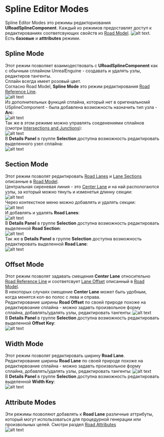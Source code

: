 # Spline Editor Modes
Spline Editor Modes это режимы редакториования **URoadSplineComponent**. Каждый из режимов предоставлят доступ к редактированиях соответсвующих свойств из [Road Model](RoadModel.md).
![alt text](img/edit-modes2.png).  
Есть **базовые** и **atttributes** режими.

## Spline Mode
Этот режим позволяет взаимодествовать с **URoadSplineComponent** как с обычным сплайном UnrealEnguine - создавать и удалять узлы, редактиров тангенты.  
Сплайн всегда имеет розовый цвет.  
Согласно Road Model, **Spline Mode** это режим редактирования [Road Reference Line](RoadModel.md#road-reference-line).  
![alt text](img/spline-edit.gif)  
Из дополнительных функций сплайна, который нет в оригенальномй USplineComponent - была добавлена возможность назначить тип узла - **Arc**:  
![alt text](img/spline-arc.gif)  
Так же в этом режиме можно управлять соеденениями сплайнов (смотри [Intersections and Junctions](RoadModel.md#intersections-and-junctions)):  
![alt text](img/spline-conn.gif)  
В **Details Panel** в группе **Selection** доступна возможность редактировать выделенного узел сплайна:  
![alt text](img/spline-selection.png)  

## Section Mode
Этот режим позволят редактировать [Road Lanes](RoadModel.md#road-lanes) и [Lane Sections](RoadModel.md#lane-sections) описанные в [Road Model](RoadModel.md).  
Центральная сиреневая линия - это [Center Lane](RoadModel.md#road-lanes) и на най распологаются узлы, за который можно тянуть и изменетья длинну секции:  
![alt text](img/section-resize.gif)  
Через контекстное меню можно добавлять и удалять секции:  
![alt text](img/section-split.gif)  
И добавлять и удалять **Road Lanes**:  
![alt text](img/lane-add.gif)  
В **Details Panel** в группе **Selection** доступна возможность редактировать выделенной **Road Section**:  
![alt text](img/section-selected.png)  
Так же в **Details Panel** в группе **Selection** доступна возможность редактировать выделенной **Road Lane**:  
![alt text](img/lane-selection.png)  

## Offset Mode
Этот режим позволят задавать смещения **Center Lane** относительно [Road Reference Line](RoadModel.md#road-reference-line) и соответсвует [Lane Offset](RoadModel.md#lane-offset) описанный в [Road Model](RoadModel.md).  
В некоторых случаях смещение **Center Lane** может быть удобным, когда менятся кол-во полос с лева и справа.  
Редактирование ширины **Road Offset** по своей природе похоже на редактирвоание сплайна - можно задавть произвольное форму сплайна, добавлять/удалять узлы, редактировать тангенты:
![alt text](img/offset.gif)  
В **Details Panel** в группе **Selection** доступна возможность редактировать выделенной **Offset Key**:  
![alt text](img/offset-selection.png)  

## Width Mode
Этот режим позволят редактировать ширину **Road Lane**.  
Редактирование ширины **Road Lane** по своей природе похоже на редактирвоание сплайна - можно задавть произвольное форму сплайна, добавлять/удалять узлы, редактировать тангенты:
![alt text](img/width.gif)  
В **Details Panel** в группе **Selection** доступна возможность редактировать выделенной **Width Key**:  
![alt text](img/width-selection.png)  

## Attribute Modes
Эти режимы позволяют добавлять к **Road Lane** различные аттрибуты, который могут использоваться для процедурной генерации или произвольных целей. Смотри раздел [Road Attributes](RoadAttributes.md)  
![alt text](img/attributes.png)  